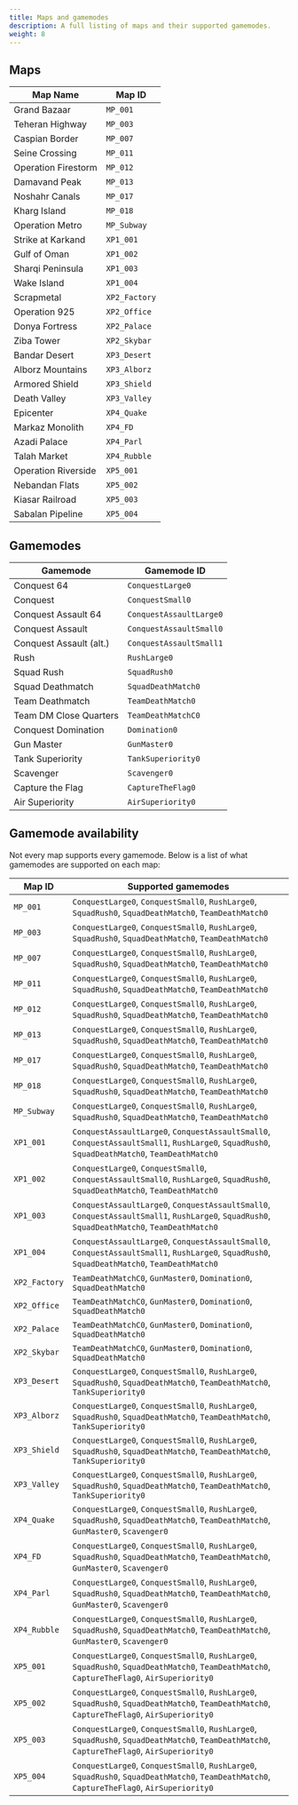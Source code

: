```yaml
---
title: Maps and gamemodes
description: A full listing of maps and their supported gamemodes.
weight: 8
---
```


## Maps

| Map Name | Map ID |
| -------- | ------ |
| Grand Bazaar | `MP_001` |
| Teheran Highway | `MP_003` |
| Caspian Border | `MP_007` |
| Seine Crossing | `MP_011` |
| Operation Firestorm | `MP_012` |
| Damavand Peak | `MP_013` |
| Noshahr Canals | `MP_017` |
| Kharg Island | `MP_018` |
| Operation Metro | `MP_Subway` |
| Strike at Karkand | `XP1_001` |
| Gulf of Oman | `XP1_002` |
| Sharqi Peninsula | `XP1_003` |
| Wake Island | `XP1_004` |
| Scrapmetal | `XP2_Factory` |
| Operation 925 | `XP2_Office` |
| Donya Fortress | `XP2_Palace` |
| Ziba Tower | `XP2_Skybar` |
| Bandar Desert | `XP3_Desert` |
| Alborz Mountains | `XP3_Alborz` |
| Armored Shield | `XP3_Shield` |
| Death Valley | `XP3_Valley` |
| Epicenter | `XP4_Quake` |
| Markaz Monolith | `XP4_FD` |
| Azadi Palace | `XP4_Parl` |
| Talah Market | `XP4_Rubble` |
| Operation Riverside | `XP5_001` |
| Nebandan Flats | `XP5_002` |
| Kiasar Railroad | `XP5_003` |
| Sabalan Pipeline | `XP5_004` |

## Gamemodes

| Gamemode | Gamemode ID |
| -------- | ----------- |
| Conquest 64 | `ConquestLarge0` |
| Conquest | `ConquestSmall0` |
| Conquest Assault 64 | `ConquestAssaultLarge0` |
| Conquest Assault | `ConquestAssaultSmall0` |
| Conquest Assault (alt.) | `ConquestAssaultSmall1` |
| Rush | `RushLarge0` |
| Squad Rush | `SquadRush0` |
| Squad Deathmatch | `SquadDeathMatch0` |
| Team Deathmatch | `TeamDeathMatch0` |
| Team DM Close Quarters | `TeamDeathMatchC0` |
| Conquest Domination | `Domination0` |
| Gun Master | `GunMaster0` |
| Tank Superiority | `TankSuperiority0` |
| Scavenger | `Scavenger0` |
| Capture the Flag | `CaptureTheFlag0` |
| Air Superiority | `AirSuperiority0` |

## Gamemode availability

Not every map supports every gamemode. Below is a list of what gamemodes are supported on each map:

| Map ID | Supported gamemodes |
| ------ | ------------------- |
| `MP_001` | `ConquestLarge0`, `ConquestSmall0`, `RushLarge0`, `SquadRush0`, `SquadDeathMatch0`, `TeamDeathMatch0` |
| `MP_003` | `ConquestLarge0`, `ConquestSmall0`, `RushLarge0`, `SquadRush0`, `SquadDeathMatch0`, `TeamDeathMatch0` |
| `MP_007` | `ConquestLarge0`, `ConquestSmall0`, `RushLarge0`, `SquadRush0`, `SquadDeathMatch0`, `TeamDeathMatch0` |
| `MP_011` | `ConquestLarge0`, `ConquestSmall0`, `RushLarge0`, `SquadRush0`, `SquadDeathMatch0`, `TeamDeathMatch0` |
| `MP_012` | `ConquestLarge0`, `ConquestSmall0`, `RushLarge0`, `SquadRush0`, `SquadDeathMatch0`, `TeamDeathMatch0` |
| `MP_013` | `ConquestLarge0`, `ConquestSmall0`, `RushLarge0`, `SquadRush0`, `SquadDeathMatch0`, `TeamDeathMatch0` |
| `MP_017` | `ConquestLarge0`, `ConquestSmall0`, `RushLarge0`, `SquadRush0`, `SquadDeathMatch0`, `TeamDeathMatch0` |
| `MP_018` | `ConquestLarge0`, `ConquestSmall0`, `RushLarge0`, `SquadRush0`, `SquadDeathMatch0`, `TeamDeathMatch0` |
| `MP_Subway` | `ConquestLarge0`, `ConquestSmall0`, `RushLarge0`, `SquadRush0`, `SquadDeathMatch0`, `TeamDeathMatch0` |
| `XP1_001` | `ConquestAssaultLarge0`, `ConquestAssaultSmall0`, `ConquestAssaultSmall1`, `RushLarge0`, `SquadRush0`, `SquadDeathMatch0`, `TeamDeathMatch0` |
| `XP1_002` | `ConquestLarge0`, `ConquestSmall0`, `ConquestAssaultSmall0`, `RushLarge0`, `SquadRush0`, `SquadDeathMatch0`, `TeamDeathMatch0` |
| `XP1_003` | `ConquestAssaultLarge0`, `ConquestAssaultSmall0`, `ConquestAssaultSmall1`, `RushLarge0`, `SquadRush0`, `SquadDeathMatch0`, `TeamDeathMatch0` |
| `XP1_004` | `ConquestAssaultLarge0`, `ConquestAssaultSmall0`, `ConquestAssaultSmall1`, `RushLarge0`, `SquadRush0`, `SquadDeathMatch0`, `TeamDeathMatch0` |
| `XP2_Factory` | `TeamDeathMatchC0`, `GunMaster0`, `Domination0`, `SquadDeathMatch0` |
| `XP2_Office` | `TeamDeathMatchC0`, `GunMaster0`, `Domination0`, `SquadDeathMatch0` |
| `XP2_Palace` | `TeamDeathMatchC0`, `GunMaster0`, `Domination0`, `SquadDeathMatch0` |
| `XP2_Skybar` | `TeamDeathMatchC0`, `GunMaster0`, `Domination0`, `SquadDeathMatch0` |
| `XP3_Desert` | `ConquestLarge0`, `ConquestSmall0`, `RushLarge0`, `SquadRush0`, `SquadDeathMatch0`, `TeamDeathMatch0`, `TankSuperiority0` |
| `XP3_Alborz` | `ConquestLarge0`, `ConquestSmall0`, `RushLarge0`, `SquadRush0`, `SquadDeathMatch0`, `TeamDeathMatch0`, `TankSuperiority0` |
| `XP3_Shield` | `ConquestLarge0`, `ConquestSmall0`, `RushLarge0`, `SquadRush0`, `SquadDeathMatch0`, `TeamDeathMatch0`, `TankSuperiority0` |
| `XP3_Valley` | `ConquestLarge0`, `ConquestSmall0`, `RushLarge0`, `SquadRush0`, `SquadDeathMatch0`, `TeamDeathMatch0`, `TankSuperiority0` |
| `XP4_Quake` | `ConquestLarge0`, `ConquestSmall0`, `RushLarge0`, `SquadRush0`, `SquadDeathMatch0`, `TeamDeathMatch0`, `GunMaster0`, `Scavenger0` |
| `XP4_FD` | `ConquestLarge0`, `ConquestSmall0`, `RushLarge0`, `SquadRush0`, `SquadDeathMatch0`, `TeamDeathMatch0`, `GunMaster0`, `Scavenger0` |
| `XP4_Parl` | `ConquestLarge0`, `ConquestSmall0`, `RushLarge0`, `SquadRush0`, `SquadDeathMatch0`, `TeamDeathMatch0`, `GunMaster0`, `Scavenger0` |
| `XP4_Rubble` | `ConquestLarge0`, `ConquestSmall0`, `RushLarge0`, `SquadRush0`, `SquadDeathMatch0`, `TeamDeathMatch0`, `GunMaster0`, `Scavenger0` |
| `XP5_001` | `ConquestLarge0`, `ConquestSmall0`, `RushLarge0`, `SquadRush0`, `SquadDeathMatch0`, `TeamDeathMatch0`, `CaptureTheFlag0`, `AirSuperiority0` |
| `XP5_002` | `ConquestLarge0`, `ConquestSmall0`, `RushLarge0`, `SquadRush0`, `SquadDeathMatch0`, `TeamDeathMatch0`, `CaptureTheFlag0`, `AirSuperiority0` |
| `XP5_003` | `ConquestLarge0`, `ConquestSmall0`, `RushLarge0`, `SquadRush0`, `SquadDeathMatch0`, `TeamDeathMatch0`, `CaptureTheFlag0`, `AirSuperiority0` |
| `XP5_004` | `ConquestLarge0`, `ConquestSmall0`, `RushLarge0`, `SquadRush0`, `SquadDeathMatch0`, `TeamDeathMatch0`, `CaptureTheFlag0`, `AirSuperiority0` |
